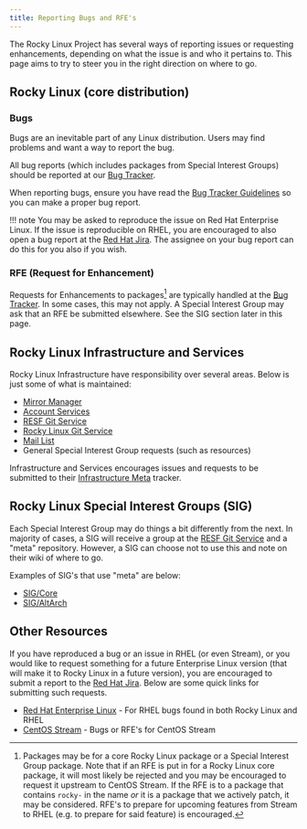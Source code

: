 ```yaml
---
title: Reporting Bugs and RFE's
---
```


The Rocky Linux Project has several ways of reporting issues or requesting enhancements, depending on what the issue is and who it pertains to. This page aims to try to steer you in the right direction on where to go.

## Rocky Linux (core distribution)

### Bugs

Bugs are an inevitable part of any Linux distribution. Users may find problems and want a way to report the bug.

All bug reports (which includes packages from Special Interest Groups) should be reported at our [Bug Tracker](https://bugs.rockylinux.org).

When reporting bugs, ensure you have read the [Bug Tracker Guidelines](../guidelines/bug_tracker_guidelines.md) so you can make a proper bug report.

!!! note
    You may be asked to reproduce the issue on Red Hat Enterprise Linux. If the issue is reproducible on RHEL, you are encouraged to also open a bug report at the [Red Hat Jira](https://issues.redhat.com). The assignee on your bug report can do this for you also if you wish.

### RFE (Request for Enhancement)

Requests for Enhancements to packages[^1] are typically handled at the [Bug Tracker](https://bugs.rockylinux.org). In some cases, this may not apply. A Special Interest Group may ask that an RFE be submitted elsewhere. See the SIG section later in this page.

## Rocky Linux Infrastructure and Services

Rocky Linux Infrastructure have responsibility over several areas. Below is just some of what is maintained:

* [Mirror Manager](https://mirrors.rockylinux.org)
* [Account Services](https://accounts.rockylinux.org)
* [RESF Git Service](https://git.resf.org)
* [Rocky Linux Git Service](https://git.rockylinux.org)
* [Mail List](https://lists.resf.org)
* General Special Interest Group requests (such as resources)

Infrastructure and Services encourages issues and requests to be submitted to their [Infrastructure Meta](https://git.resf.org/infrastructure/meta/issues) tracker.

## Rocky Linux Special Interest Groups (SIG)

Each Special Interest Group may do things a bit differently from the next. In majority of cases, a SIG will receive a group at the [RESF Git Service](https://git.resf.org) and a "meta" repository. However, a SIG can choose not to use this and note on their wiki of where to go.

Examples of SIG's that use "meta" are below:

* [SIG/Core](https://git.resf.org/sig_core/meta/issues)
* [SIG/AltArch](https://git.resf.org/sig_altarch/meta/issues)

## Other Resources

If you have reproduced a bug or an issue in RHEL (or even Stream), or you would like to request something for a future Enterprise Linux version (that will make it to Rocky Linux in a future version), you are encouraged to submit a report to the [Red Hat Jira](https://issues.redhat.com). Below are some quick links for submitting such requests.

* [Red Hat Enterprise Linux](https://issues.redhat.com/projects/RHEL/issues/RHEL-2997?filter=allopenissues) - For RHEL bugs found in both Rocky Linux and RHEL
* [CentOS Stream](https://issues.redhat.com/projects/CS/issues/CS-1759?filter=allopenissues) - Bugs or RFE's for CentOS Stream

[^1]: Packages may be for a core Rocky Linux package or a Special Interest Group package. Note that if an RFE is put in for a Rocky Linux core package, it will most likely be rejected and you may be encouraged to request it upstream to CentOS Stream. If the RFE is to a package that contains `rocky-` in the name *or* it is a package that we actively patch, it may be considered. RFE's to prepare for upcoming features from Stream to RHEL (e.g. to prepare for said feature) is encouraged.
